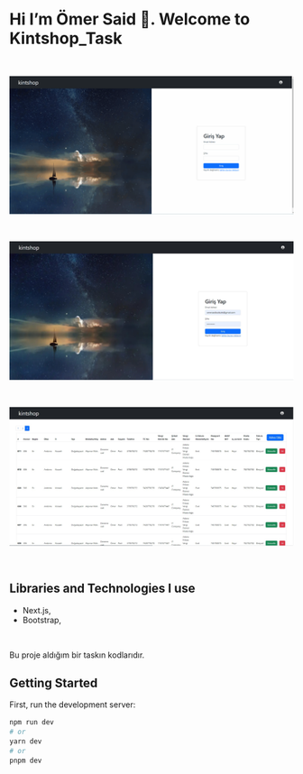 <h1>Hi I’m Ömer Said 👋. Welcome to Kintshop_Task</h1>

<br>

![Kintshop](https://github.com/omersb/kintshop_taskk/blob/master/kintshop_task.gif?raw=true)

<br>

![Kintshop](https://github.com/omersb/kintshop_taskk/blob/master/kintshop-1.jpg?raw=true)

<br>

![Kintshop](https://github.com/omersb/kintshop_taskk/blob/master/kintshop-2.jpg?raw=true)

<br>

<h2>Libraries and Technologies I use</h2>

* Next.js, 
* Bootstrap,

<br>
<p>Bu proje aldığım bir taskın kodlarıdır.</p>


## Getting Started

First, run the development server:

```bash
npm run dev
# or
yarn dev
# or
pnpm dev
```
